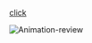 [click](https://cerulean-taiyaki-631088.netlify.app)


![Animation-review](https://user-images.githubusercontent.com/101893145/195075363-cbcfb6b4-e5b4-459e-82fc-b7a4db2c7b76.gif)
